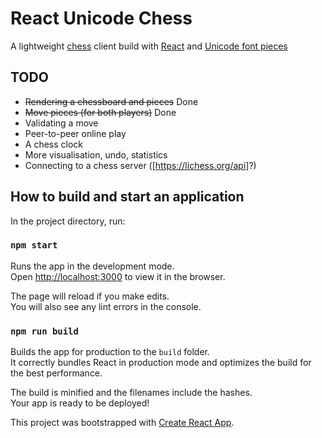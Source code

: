 # React Unicode Chess

A lightweight [chess](https://en.wikipedia.org/wiki/Chess) client build with [React](https://reactjs.org/) and [Unicode font pieces](https://en.wikipedia.org/wiki/Chess_symbols_in_Unicode)

## TODO

* ~~Rendering a chessboard and pieces~~ Done
* ~~Move pieces (for both players)~~ Done
* Validating a move
* Peer-to-peer online play
* A chess clock
* More visualisation, undo, statistics
* Connecting to a chess server ([https://lichess.org/api]?)

## How to build and start an application

In the project directory, run:

### `npm start`

Runs the app in the development mode.\
Open [http://localhost:3000](http://localhost:3000) to view it in the browser.

The page will reload if you make edits.\
You will also see any lint errors in the console.

### `npm run build`

Builds the app for production to the `build` folder.\
It correctly bundles React in production mode and optimizes the build for the best performance.

The build is minified and the filenames include the hashes.\
Your app is ready to be deployed!

This project was bootstrapped with [Create React App](https://github.com/facebook/create-react-app).
